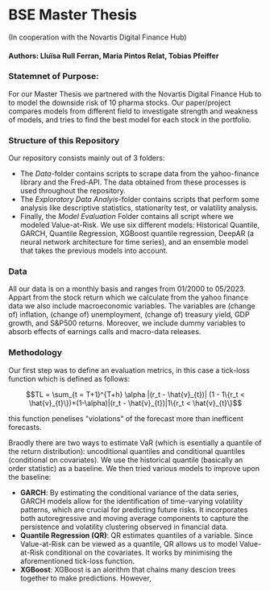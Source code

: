 # BSE Master Thesis
(In cooperation with the Novartis Digital Finance Hub)

#### Authors: Lluïsa Rull Ferran, Maria Pintos Relat, Tobias Pfeiffer

### Statemnet of Purpose:
For our Master Thesis we partnered with the Novartis Digital Finance Hub to to model the downside risk of 10 pharma stocks. Our paper/project compares models from different field to investigate strength and weakness of models, and tries to find the best model for each stock in the portfolio.


### Structure of this Repository
Our repository consists mainly out of 3 folders:
- The *Data*-folder contains scripts to scrape data from the yahoo-finance library and the Fred-API. The data obtained from these processes is used throughout the repository.
- The *Exploratory Data Analyis*-folder contains scripts that perform some analysis like descriptive statistics, stationarity test, or valatility analysis.
- Finally, the *Model Evaluation* Folder contains all script where we modeled Value-at-Risk. We use six different models: Historical Quantile, GARCH, Quantile Regression, XGBoost quantile regression, DeepAR (a neural network architecture for time series), and an ensemble model that takes the previous models into account.


### Data
All our data is on a monthly basis and ranges from 01/2000 to 05/2023. Appart from the stock return which we calculate from the yahoo finance data we also include macroeconomic variables. The variables are (change of) inflation, (change of) unemployment, (change of) treasury yield, GDP growth, and S&P500 returns. Moreover, we include dummy variables to absorb effects of earnings calls and macro-data releases.


### Methodology
Our first step was to define an evaluation metrics, in this case a tick-loss function which is defined as follows:
```math
TL = \sum_{t = T+1}^{T+h} \alpha |(r_t - \hat{v}_{t})| (1 - 1\{r_t < \hat{v}_{t}\})+(1-\alpha)|(r_t - \hat{v}_{t})|1\{r_t < \hat{v}_{t}\}
```
this function penelises "violations" of the forecast more than inefficent forecasts.

Braodly there are two ways to estimate VaR (which is esentially a quantile of the return distribution): uncoditional quantiles and conditional quantiles (conditional on covariates). We use the historical quantile (basically an order statistic) as a baseline. We then tried various models to improve upon the baseline:
- **GARCH**: By estimating the conditional variance of the data series, GARCH models allow for the identification of time-varying volatility patterns, which are crucial for predicting future risks. It incorporates both autoregressive and moving average components to capture the persistence and volatility clustering observed in financial data.
- **Quantile Regression (QR)**: QR estimates quantiles of a variable. Since Value-at-Risk can be viewed as a quantile, QR allows us to model Value-at-Risk conditional on the covariates. It works by minimising the aforementioned tick-loss function.
- **XGBoost**: XGBoost is an alorithm that chains many descion trees together to make predictions. However,  





 
